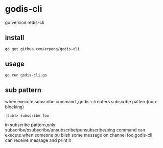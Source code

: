 # godis-cli
  go version redis-cli

## install
	go get github.com/erpeng/godis-cli

## usage
	go run godis-cli.go

## sub pattern
  when execute  subscribe command ,godis-cli enters subscribe pattern(non-blocking)
  
	[sub]> subscribe foo
  
  in subscribe pattern,only subscribe/psubscribe/unsubscribe/punsubscribe/ping command can execute.when someone pu   blish some message on channel foo,godis-cli can receive message and print it


